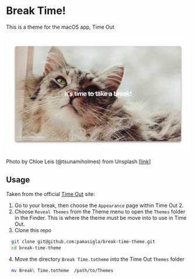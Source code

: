 # Break Time!

This is a theme for the macOS app, Time Out

![Theme preview](./assets/img/screenshot.png)

Photo by Chloe Leis (@tsunamiholmes) from Unsplash [[link](https://unsplash.com/photos/OVZ-pBvwPfA)]

## Usage

Taken from the official [Time Out](https://www.dejal.com/timeout/extras/) site:

1. Go to your break, then choose the `Appearance` page within Time Out 2.
2. Choose `Reveal Themes` from the Theme menu to open the `Themes` folder in the Finder. This is where the theme must be move into to use in Time Out.
3. Clone this repo
  ```sh
    git clone git@github.com:pamasigla/break-time-theme.git
    cd break-time-theme
  ```
4. Move the directory `Break Time.totheme` into the Time Out `Themes` folder
  ```sh
    mv Break\ Time.totheme  /path/to/Themes
  ```